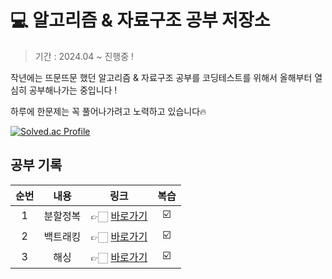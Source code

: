 # 💻 알고리즘 & 자료구조 공부 저장소
> 기간 : 2024.04 ~ 진행중 !

작년에는 뜨문뜨문 했던 알고리즘 & 자료구조 공부를 코딩테스트를 위해서 올해부터 열심히 공부해나가는 중입니다 !

하루에 한문제는 꼭 풀어나가려고 노력하고 있습니다🔥

[![Solved.ac Profile](http://mazassumnida.wtf/api/v2/generate_badge?boj=jum0624)](https://solved.ac/jum0624/)

## 공부 기록
| 순번 | 내용 | 링크 | 복습 |
|:--:|:-------:|:------:|:----:|
| 1 | 분할정복 | 👉🏻 [바로가기](https://github.com/jum0624/algorithm/tree/main/algorithm/src/main/java/%EB%B6%84%ED%95%A0%EC%A0%95%EB%B3%B5) | ☑️ |
| 2 | 백트래킹 | 👉🏻 [바로가기](https://github.com/jum0624/algorithm/tree/main/algorithm/src/main/java/%EB%B0%B1%ED%8A%B8%EB%9E%98%ED%82%B9) | ☑️ |
| 3 | 해싱 | 👉🏻 [바로가기](https://github.com/jum0624/algorithm/tree/main/algorithm/src/main/java/hash) | ☑️ |


